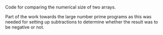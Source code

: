 Code for comparing the numerical size of two arrays.

Part of the work towards the large number prime programs as this was needed for setting up subtractions to determine whether the result was to be negative or not.

